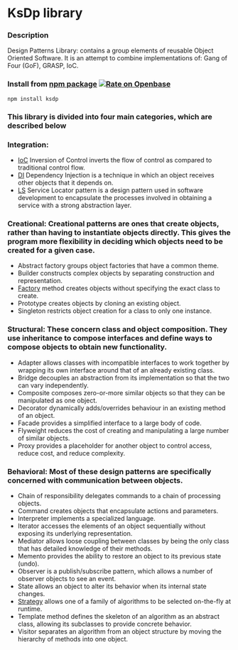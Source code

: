# KsDp library 

### Description
Design Patterns Library: contains a group elements of reusable Object Oriented Software. It is an attempt to combine implementations of: Gang of Four (GoF), GRASP, IoC. 

### Install from [npm package](https://www.npmjs.com/package/ksdp) [![Rate on Openbase](https://badges.openbase.com/js/rating/ksmf.svg)](https://openbase.com/js/ksmf?utm_source=embedded&utm_medium=badge&utm_campaign=rate-badge)
```
npm install ksdp
```

### This library is divided into four main categories, which are described below 


### **Integration:** 
* [IoC](doc/integration.ioc.md) Inversion of Control inverts the flow of control as compared to traditional control flow.
* [DI](doc/integration.ioc.md) Dependency Injection is a technique in which an object receives other objects that it depends on.
* [LS](doc/integration.ioc.md) Service Locator pattern is a design pattern used in software development to encapsulate the processes involved in obtaining a service with a strong abstraction layer.

### **Creational:** Creational patterns are ones that create objects, rather than having to instantiate objects directly. This gives the program more flexibility in deciding which objects need to be created for a given case.

* Abstract factory groups object factories that have a common theme.
* Builder constructs complex objects by separating construction and representation.
* [Factory](doc/creational.factory.md)  method creates objects without specifying the exact class to create.
* Prototype creates objects by cloning an existing object.
* Singleton restricts object creation for a class to only one instance.

### **Structural:** These concern class and object composition. They use inheritance to compose interfaces and define ways to compose objects to obtain new functionality.

* Adapter allows classes with incompatible interfaces to work together by wrapping its own interface around that of an already existing class.
* Bridge decouples an abstraction from its implementation so that the two can vary independently.
* Composite composes zero-or-more similar objects so that they can be manipulated as one object.
* Decorator dynamically adds/overrides behaviour in an existing method of an object.
* Facade provides a simplified interface to a large body of code.
* Flyweight reduces the cost of creating and manipulating a large number of similar objects.
* Proxy provides a placeholder for another object to control access, reduce cost, and reduce complexity.

### **Behavioral:** Most of these design patterns are specifically concerned with communication between objects.

* Chain of responsibility delegates commands to a chain of processing objects.
* Command creates objects that encapsulate actions and parameters.
* Interpreter implements a specialized language.
* Iterator accesses the elements of an object sequentially without exposing its underlying representation.
* Mediator allows loose coupling between classes by being the only class that has detailed knowledge of their methods.
* Memento provides the ability to restore an object to its previous state (undo).
* Observer is a publish/subscribe pattern, which allows a number of observer objects to see an event.
* State allows an object to alter its behavior when its internal state changes.
* [Strategy](doc/behavioral.strategy.md) allows one of a family of algorithms to be selected on-the-fly at runtime.
* Template method defines the skeleton of an algorithm as an abstract class, allowing its subclasses to provide concrete behavior.
* Visitor separates an algorithm from an object structure by moving the hierarchy of methods into one object.


